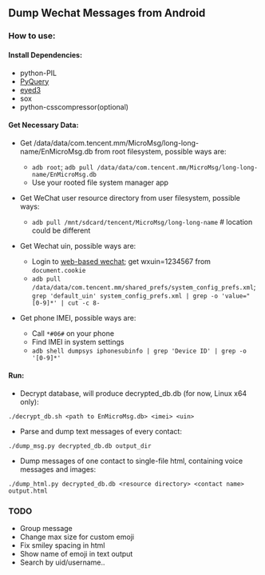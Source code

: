 ## Dump Wechat Messages from Android

### How to use:

#### Install Dependencies:
+ python-PIL
+ [PyQuery](https://pypi.python.org/pypi/pyquery/1.2.1)
+ [eyed3](http://eyed3.nicfit.net/)
+ sox
+ python-csscompressor(optional)

#### Get Necessary Data:
+ Get /data/data/com.tencent.mm/MicroMsg/long-long-name/EnMicroMsg.db from root filesystem, possible ways are:
	+ `adb root`; `adb pull /data/data/com.tencent.mm/MicroMsg/long-long-name/EnMicroMsg.db`
	+ Use your rooted file system manager app
+ Get WeChat user resource directory from user filesystem, possible ways:
	+ `adb pull /mnt/sdcard/tencent/MicroMsg/long-long-name` # location could be different
+ Get Wechat uin, possible ways are:
	+ Login to [web-based wechat](https://wx.qq.com); get wxuin=1234567 from `document.cookie`
	+ `adb pull /data/data/com.tencent.mm/shared_prefs/system_config_prefs.xml`;
	`grep 'default_uin' system_config_prefs.xml | grep -o 'value="[0-9]*' | cut -c 8-`


+ Get phone IMEI, possible ways are:
	+ Call `*#06#` on your phone
	+ Find IMEI in system settings
	+ `adb shell dumpsys iphonesubinfo | grep 'Device ID' | grep -o '[0-9]*'`

#### Run:
+ Decrypt database, will produce decrypted_db.db (for now, Linux x64 only):
```
./decrypt_db.sh <path to EnMicroMsg.db> <imei> <uin>
```
+ Parse and dump text messages of every contact:
```
./dump_msg.py decrypted_db.db output_dir
```
+ Dump messages of one contact to single-file html, containing voice messages and images:
```
./dump_html.py decrypted_db.db <resource directory> <contact name> output.html
```

### TODO
+ Group message
+ Change max size for custom emoji
+ Fix smiley spacing in html
+ Show name of emoji in text output
+ Search by uid/username..
